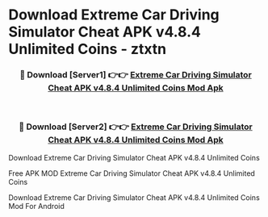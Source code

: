 # Download Extreme Car Driving Simulator Cheat APK v4.8.4 Unlimited Coins - ztxtn



<div align="center">
<h3>🔴 Download [Server1] 👉👉 <a href="https://momento.my/?title=Extreme_Car_Driving_Simulator_Cheat_APK_v4.8.4_Unlimited_Coins">Extreme Car Driving Simulator Cheat APK v4.8.4 Unlimited Coins Mod Apk</a></h3><br>

<h3>🔴 Download [Server2] 👉👉 <a href="https://momento.my/?title=Extreme_Car_Driving_Simulator_Cheat_APK_v4.8.4_Unlimited_Coins">Extreme Car Driving Simulator Cheat APK v4.8.4 Unlimited Coins Mod Apk</a></h3>
</div>



Download Extreme Car Driving Simulator Cheat APK v4.8.4 Unlimited Coins 

Free APK MOD Extreme Car Driving Simulator Cheat APK v4.8.4 Unlimited Coins 

Download Extreme Car Driving Simulator Cheat APK v4.8.4 Unlimited Coins Mod For Android
